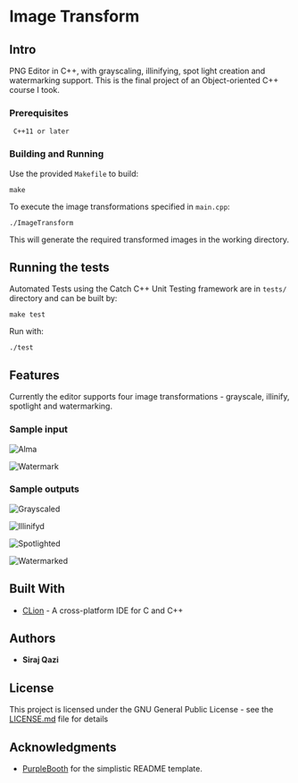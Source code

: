 # Image Transform

## Intro

PNG Editor in C++, with grayscaling, illinifying, spot light creation and watermarking support.
This is the final project of an Object-oriented C++ course I took.

### Prerequisites

```
 C++11 or later
```

### Building and Running

Use the provided `Makefile` to build:

```
make
```

To execute the image transformations specified in `main.cpp`:

```
./ImageTransform
```

This will generate the required transformed images in the working directory.

## Running the tests

Automated Tests using the Catch C++ Unit Testing framework are in `tests/` directory and can be built by:
```
make test
```

Run with:
```
./test
````

## Features

Currently the editor supports four image transformations - grayscale, illinify, spotlight and watermarking.

### Sample input

![Alma](/alma.png)

![Watermark](/watermark.png)

### Sample outputs

![Grayscaled](/out-grayscale.png)

![Illinifyd](/out-illinify.png)

![Spotlighted](/out-spotlight.png)

![Watermarked](/out-watermark.png)

## Built With

* [CLion](https://www.jetbrains.com/clion/) - A cross-platform IDE for C and C++

## Authors

* **Siraj Qazi**

## License

This project is licensed under the GNU General Public License - see the [LICENSE.md](LICENSE.md) file for details

## Acknowledgments

 - [PurpleBooth](https://github.com/PurpleBooth) for the simplistic README template.
